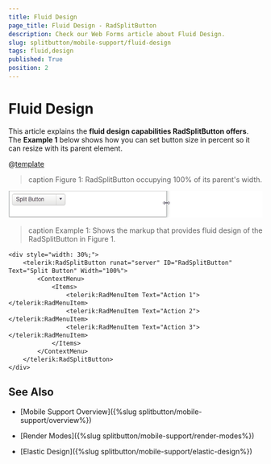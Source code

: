 ```yaml
---
title: Fluid Design
page_title: Fluid Design - RadSplitButton
description: Check our Web Forms article about Fluid Design.
slug: splitbutton/mobile-support/fluid-design
tags: fluid,design
published: True
position: 2
---
```


# Fluid Design

This article explains the **fluid design capabilities RadSplitButton offers**. The **Example 1** below shows how you can set button size in percent so it can resize with its parent element.

@[template](/_templates/common/render-mode.md#resp-design-desc "slug-el: splitbutton/mobile-support/elastic-design, slug-fl: no")

>caption Figure 1: RadSplitButton occupying 100% of its parent's width.

![pushbutton-fluid-design](images/splitbutton-fluid-design.gif)

>caption Example 1: Shows the markup that provides fluid design of the RadSplitButton in Figure 1.

````ASPX
<div style="width: 30%;">
    <telerik:RadSplitButton runat="server" ID="RadSplitButton" Text="Split Button" Width="100%">
        <ContextMenu>
            <Items>
                <telerik:RadMenuItem Text="Action 1"></telerik:RadMenuItem>
                <telerik:RadMenuItem Text="Action 2"></telerik:RadMenuItem>
                <telerik:RadMenuItem Text="Action 3"></telerik:RadMenuItem>
            </Items>
        </ContextMenu>
    </telerik:RadSplitButton>
</div>
````

## See Also

 * [Mobile Support Overview]({%slug splitbutton/mobile-support/overview%})

 * [Render Modes]({%slug splitbutton/mobile-support/render-modes%})

 * [Elastic Design]({%slug splitbutton/mobile-support/elastic-design%})


